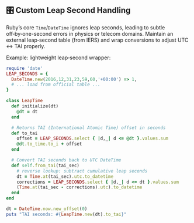 ## 🎛️ Custom Leap Second Handling

Ruby’s core `Time`/`DateTime` ignores leap seconds, leading to subtle off‑by‑one-second errors in physics or telecom domains. Maintain an external leap‑second table (from IERS) and wrap conversions to adjust UTC ↔ TAI properly.

Example: lightweight leap‑second wrapper:

```ruby
require 'date'
LEAP_SECONDS = {
  DateTime.new(2016,12,31,23,59,60,'+00:00') => 1,
  # ... load from official table ...
}

class LeapTime
  def initialize(dt)
    @dt = dt
  end

  # Returns TAI (International Atomic Time) offset in seconds
  def to_tai
    offset = LEAP_SECONDS.select { |d,_| d <= @dt }.values.sum
    @dt.to_time.to_i + offset
  end

  # Convert TAI seconds back to UTC DateTime
  def self.from_tai(tai_sec)
    # reverse lookup: subtract cumulative leap seconds
    dt = Time.at(tai_sec).utc.to_datetime
    corrections = LEAP_SECONDS.select { |d,_| d <= dt }.values.sum
    (Time.at(tai_sec - corrections).utc).to_datetime
  end
end

dt = DateTime.now.new_offset(0)
puts "TAI seconds: #{LeapTime.new(dt).to_tai}"
```
